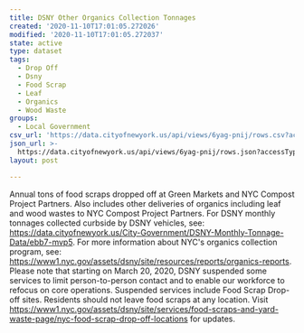 ```yaml
---
title: DSNY Other Organics Collection Tonnages
created: '2020-11-10T17:01:05.272026'
modified: '2020-11-10T17:01:05.272037'
state: active
type: dataset
tags:
  - Drop Off
  - Dsny
  - Food Scrap
  - Leaf
  - Organics
  - Wood Waste
groups:
  - Local Government
csv_url: 'https://data.cityofnewyork.us/api/views/6yag-pnij/rows.csv?accessType=DOWNLOAD'
json_url: >-
  https://data.cityofnewyork.us/api/views/6yag-pnij/rows.json?accessType=DOWNLOAD
layout: post

---
```

Annual tons of food scraps dropped off at Green Markets and NYC Compost Project Partners. Also includes other deliveries of organics including leaf and wood wastes to NYC Compost Project Partners. For DSNY monthly tonnages collected curbside by DSNY vehicles, see: https://data.cityofnewyork.us/City-Government/DSNY-Monthly-Tonnage-Data/ebb7-mvp5. For more information about NYC's organics collection program, see: https://www1.nyc.gov/assets/dsny/site/resources/reports/organics-reports. Please note that starting on March 20, 2020, DSNY suspended some services to limit person-to-person contact and to enable our workforce to refocus on core operations. Suspended services include Food Scrap Drop-off sites. Residents should not leave food scraps at any location. Visit https://www1.nyc.gov/assets/dsny/site/services/food-scraps-and-yard-waste-page/nyc-food-scrap-drop-off-locations for updates.
